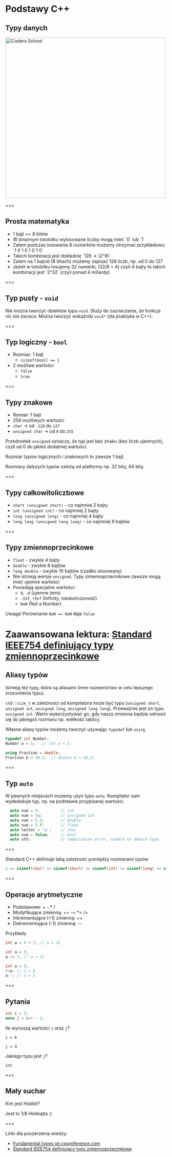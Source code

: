 <!-- .slide: data-background="#111111" -->

# Podstawy C++

## Typy danych

<a href="https://coders.school">
    <img width="500" data-src="../img/coders_school_logo.png" alt="Coders School" class="plain">
</a>

===

## Prosta matematyka

* <!-- .element: class="fragment fade-in" --> 1 bajt == 8 bitów
* <!-- .element: class="fragment fade-in" --> W binarnym totolotku wylosowane liczby mogą mieć `0` lub `1`
* <!-- .element: class="fragment fade-in" --> Zatem podczas losowania 8 numerków możemy otrzymać przykładowo: `1 0 1 0 1 0 1 0`
* <!-- .element: class="fragment fade-in" --> Takich kombinacji jest dokładnie `128 -> (2^8)`
* <!-- .element: class="fragment fade-in" --> Zatem na 1 bajcie (8 bitach) możemy zapisać 128 liczb, np. od 0 do 127
* <!-- .element: class="fragment fade-in" --> Jeżeli w totolotku losujemy 32 numerki, (32/8 = 4) czyli 4 bajty to takich kombinacji jest `2^32` (czyli ponad 4 miliardy)

===

## Typ pusty - `void`

Nie można tworzyć obiektów typu `void`. Służy do zaznaczenia, że funkcja nic nie zwraca.
Można tworzyć wskaźniki `void*` (zła praktyka w C++).

===

## Typ logiczny - `bool`

* Rozmiar: 1 bajt
  * `sizeof(bool) == 1`
* 2 możliwe wartości
  * `false`
  * `true`

===

## Typy znakowe

* Romiar: 1 bajt
* 256 możliwych wartości
* `char` -> od `-128` do `127`
* `unsigned char` -> od `0` do `255`

Przedrostek `unsigned` oznacza, że typ jest bez znaku (bez liczb ujemnych), czyli od 0 do jakieś dodatniej wartości.

Rozmiar typów logicznych i znakowych to zawsze 1 bajt.

Rozmiary dalszych typów zależą od platformy np. 32 bity, 64 bity.

===

## Typy całkowitoliczbowe

* `short (unsigned short)` - co najmniej 2 bajty
* `int (unsigned int)` - co najmniej 2 bajty
* `long (unsigned long)` - co najmniej 4 bajty
* `long long (unsigned long long)` - co najmniej 8 bajtów

===

## Typy zmiennoprzecinkowe

* `float` - zwykle 4 bajty
* `double` - zwykle 8 bajtów
* `long double` - zwykle 10 bajtów (rzadko stosowany)
* Nie istnieją wersje `unsigned`. Typy zmiennoprzecinkowe zawsze mogą mieć ujemne wartości
* Posiadają specjalne wartości:
  * `0`, `-0` (ujemne zero)
  * `-Inf`, `+Inf` (Infinity, nieskończoność)
  * `NaN` (Not a Number)

Uwaga! Porównanie `NaN == NaN` daje `false`

Zaawansowana lektura: [Standard IEEE754 definiujący typy zmiennoprzecinkowe](https://en.wikipedia.org/wiki/IEEE_754)
===

## Aliasy typów

Istnieją też typy, która są aliasami (inne nazewnictwo w celu lepszego zrozumienia typu).

`std::size_t` w zależności od kompilatora może być typu (`unsigned short`, `unsigned int`, `unsigned long`, `unsigned long long`). Przeważnie jest on typu `unsigned int`. Warto wykorzystywać go, gdy nasza zmienna będzie odnosić się do jakiegoś rozmiaru np. wielkość tablicy.

Własne aliasy typów możemy tworzyć używając `typedef` lub `using`

```cpp
typedef int Number;
Number a = 5;   // int a = 5;

using Fraction = double;
Fraction b = 10.2;  // double b = 10.2;
```

===

## Typ `auto`

W pewnych miejscach możemy użyć typu `auto`. Kompilator sam wydedukuje typ, np. na podstawie przypisanej wartości.

```cpp
  auto num = 5;         // int
  auto num = 5u;        // unsigned int
  auto num = 5.5;       // double
  auto num = 5.f;       // float
  auto letter = 'a';    // char
  auto num = false;     // bool
  auto sth;             // compilation error, unable to deduce type
```

===

Standard C++ definiuje taką zależność pomiędzy rozmiarami typów

```cpp
1 == sizeof(char) <= sizeof(short) <= sizeof(int) <= sizeof(long) <= sizeof(long long)
```

===

## Operacje arytmetyczne

* Podstawowe: + - * /
* Modyfikujące zmienną: += -= *= /=
* Inkrementujące (+1) zmienną: ++
* Dekrementujące (-1) zmienną: --
  
Przykłady

```cpp
int a = 5 + 7; // a = 12
```

```cpp
int a = 5;
a += 7; // a = 12
```

```cpp
int a = 5;
++a; // a = 6
a--; // a = 5
```

===

## Pytania

```cpp
int i = 5;
auto j = i++ - 1;
```

<span class="fragment fade-in">Ile wynoszą wartości `i` oraz `j`?</span>

`i = 6` <!-- .element: class="fragment fade-in" -->

`j = 4` <!-- .element: class="fragment fade-in" -->

<span class="fragment fade-in">Jakiego typu jest `j`?</span>

`int` <!-- .element: class="fragment fade-in" -->

===

## Mały suchar

Kim jest Hobbit? <!-- .element: class="fragment fade-in" -->

Jest to 1/8 Hobbajta :) <!-- .element: class="fragment fade-in" -->

===

Linki dla poszerzenia wiedzy:

* [Fundamental types on cppreference.com](https://en.cppreference.com/w/cpp/language/types)
* [Standard IEEE754 definiujący typy zmiennoprzecinkowe](https://en.wikipedia.org/wiki/IEEE_754)
